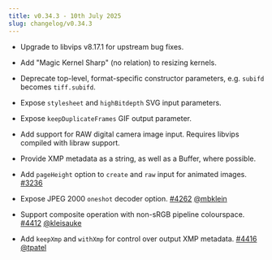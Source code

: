 ```yaml
---
title: v0.34.3 - 10th July 2025
slug: changelog/v0.34.3
---
```


* Upgrade to libvips v8.17.1 for upstream bug fixes.

* Add "Magic Kernel Sharp" (no relation) to resizing kernels.

* Deprecate top-level, format-specific constructor parameters, e.g. `subifd` becomes `tiff.subifd`.

* Expose `stylesheet` and `highBitdepth` SVG input parameters.

* Expose `keepDuplicateFrames` GIF output parameter.

* Add support for RAW digital camera image input. Requires libvips compiled with libraw support.

* Provide XMP metadata as a string, as well as a Buffer, where possible.

* Add `pageHeight` option to `create` and `raw` input for animated images.
  [#3236](https://github.com/lovell/sharp/issues/3236)

* Expose JPEG 2000 `oneshot` decoder option.
  [#4262](https://github.com/lovell/sharp/pull/4262)
  [@mbklein](https://github.com/mbklein)

* Support composite operation with non-sRGB pipeline colourspace.
  [#4412](https://github.com/lovell/sharp/pull/4412)
  [@kleisauke](https://github.com/kleisauke)

* Add `keepXmp` and `withXmp` for control over output XMP metadata.
  [#4416](https://github.com/lovell/sharp/pull/4416)
  [@tpatel](https://github.com/tpatel)
